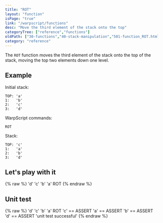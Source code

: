 ```yaml
---
title: "ROT"
layout: "function"
isPage: "true"
link: "/warpscript/functions"
desc: "Move the third element of the stack onto the top"
categoryTree: ["reference","functions"]
oldPath: ["30-functions","40-stack-manipulation","501-function_ROT.html.md"]
category: "reference"
---
```

 

The `ROT` function moves the third element of the stack onto the top of the stack, moving the top two elements down one level.


## Example ##

Initial stack:

    TOP: 'a'
    1:   'b'
    2:   'c'
    3:   'd'


WarpScript commands:

    ROT

Stack: 

    TOP: 'c'
    1:   'a'
    2:   'b'
    3:   'd'


## Let's play with it ##

{% raw %}
<warp10-warpscript-widget backend="{{backend}}"  exec-endpoint="{{execEndpoint}}">'d' 'c' 'b' 'a' 
ROT
</warp10-warpscript-widget>
{% endraw %}    


## Unit test ##

{% raw %}
<warp10-warpscript-widget backend="{{backend}}"  exec-endpoint="{{execEndpoint}}">'d' 'c' 'b' 'a' 
ROT
'c' == ASSERT   'a' == ASSERT
'b' == ASSERT   'd' == ASSERT
'unit test successful'
</warp10-warpscript-widget>
{% endraw %}        
